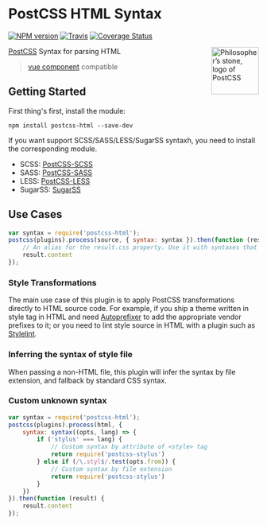 PostCSS HTML Syntax
====

[![NPM version](https://img.shields.io/npm/v/postcss-html.svg?style=flat-square)](https://www.npmjs.com/package/postcss-html)
[![Travis](https://img.shields.io/travis/gucong3000/postcss-html.svg)](https://travis-ci.org/gucong3000/postcss-html)
[![Coverage Status](https://img.shields.io/coveralls/gucong3000/postcss-html.svg)](https://coveralls.io/r/gucong3000/postcss-html)

<img align="right" width="95" height="95"
	title="Philosopher’s stone, logo of PostCSS"
	src="http://postcss.github.io/postcss/logo.svg">

[PostCSS](https://github.com/postcss/postcss) Syntax for parsing HTML

> [vue component](https://vue-loader.vuejs.org/) compatible

## Getting Started

First thing's first, install the module:

```
npm install postcss-html --save-dev
```

If you want support SCSS/SASS/LESS/SugarSS syntaxh, you need to install the corresponding module.

- SCSS: [PostCSS-SCSS](https://github.com/postcss/postcss-scss)
- SASS: [PostCSS-SASS](https://github.com/aleshaoleg/postcss-sass)
- LESS: [PostCSS-LESS](https://github.com/shellscape/postcss-less)
- SugarSS: [SugarSS](https://github.com/postcss/sugarss)

## Use Cases

```js
var syntax = require('postcss-html');
postcss(plugins).process(source, { syntax: syntax }).then(function (result) {
	// An alias for the result.css property. Use it with syntaxes that generate non-CSS output.
	result.content
});
```

### Style Transformations

The main use case of this plugin is to apply PostCSS transformations directly to HTML source code. For example, if you ship a theme written in style tag in HTML and need [Autoprefixer](https://github.com/postcss/autoprefixer) to add the appropriate vendor prefixes to it; or you need to lint style source in HTML with a plugin such as [Stylelint](http://stylelint.io/).

### Inferring the syntax of style file

When passing a non-HTML file, this plugin will infer the syntax by file extension, and fallback by standard CSS syntax.

### Custom unknown syntax

```js
var syntax = require('postcss-html');
postcss(plugins).process(html, {
	syntax: syntax((opts, lang) => {
		if ('stylus' === lang) {
			// Custom syntax by attribute of <style> tag
			return require('postcss-stylus')
		} else if (/\.styl$/.test(opts.from)) {
			// Custom syntax by file extension
			return require('postcss-stylus')
		}
	})
}).then(function (result) {
	result.content
});
```

